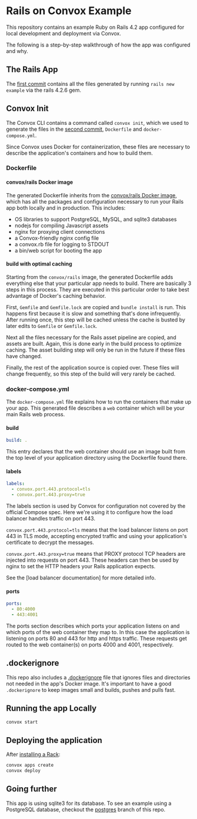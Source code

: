 # Rails on Convox Example

This repository contains an example Ruby on Rails 4.2 app configured for local development and deployment via Convox.

The following is a step-by-step walkthrough of how the app was configured and why.

## The Rails App

The [first commit](https://github.com/convox-examples/rails/commit/9ea994c33d8828686ed4622a7d40c4001fb19455) contains all the files generated by running `rails new example` via the rails 4.2.6 gem.

## Convox Init

The Convox CLI contains a command called `convox init`, which we used to generate the files in the [second commit](https://github.com/convox-examples/rails/commit/a19de3739d745e44e33e2e494516f6d014eb7eb5), `Dockerfile` and `docker-compose.yml`.

Since Convox uses Docker for containerization, these files are necessary to describe the application's containers and how to build them. 

### Dockerfile

#### convox/rails Docker image

The generated Dockerfile inherits from the [convox/rails Docker image](https://hub.docker.com/r/convox/rails/), which has all the packages and configuration necessary to run your Rails app both locally and in production. This includes:

* OS libraries to support PostgreSQL, MySQL, and sqlite3 databases
* nodejs for compiling Javascript assets
* nginx for proxying client connections
* a Convox-friendly nginx config file
* a convox.rb file for logging to STDOUT
* a bin/web script for booting the app

#### build with optimal caching

Starting from the `convox/rails` image, the generated Dockerfile adds everything else that your particular app needs to build. There are basically 3 steps in this process. They are executed in this particular order to take best advantage of Docker's caching behavior.

First, `Gemfile` and `Gemfile.lock` are copied and `bundle install` is run. This happens first because it is slow and something that's done infrequently. After running once, this step will be cached unless the cache is busted by later edits to `Gemfile` or `Gemfile.lock`.

Next all the files necessary for the Rails asset pipeline are copied, and assets are built. Again, this is done early in the build process to optimize caching. The asset building step will only be run in the future if these files have changed.

Finally, the rest of the application source is copied over. These files will change frequently, so this step of the build will very rarely be cached.

### docker-compose.yml

The `docker-compose.yml` file explains how to run the containers that make up your app. This generated file describes a `web` container which will be your main Rails web process.

#### build

```yaml
build: .
```

This entry declares that the web container should use an image built from the top level of your application directory using the Dockerfile found there.

#### labels

```yaml
labels:
  - convox.port.443.protocol=tls
  - convox.port.443.proxy=true
```

The labels section is used by Convox for configuration not covered by the official Compose spec. Here we're using it to configure how the load balancer handles traffic on port 443.

`convox.port.443.protocol=tls` means that the load balancer listens on port 443 in TLS mode, accepting encrypted traffic and using your application's certificate to decrypt the messages.

`convox.port.443.proxy=true` means that PROXY protocol TCP headers are injected into requests on port 443. These headers can then be used by nginx to set the HTTP headers your Rails application expects.

See the [load balancer documentation] for more detailed info.

#### ports

```yaml
ports:
  - 80:4000
  - 443:4001
```

The ports section describes which ports your application listens on and which ports of the web container they map to. In this case the application is listening on ports 80 and 443 for http and https traffic. These requests get routed to the web container(s) on ports 4000 and 4001, respectively. 
## .dockerignore

This repo also includes a [.dockerignore](https://github.com/convox-examples/rails/blob/master/.dockerignore) file that ignores files and directories not needed in the app's Docker image. It's important to have a good `.dockerignore` to keep images small and builds, pushes and pulls fast.

## Running the app Locally

```bash
convox start
```

## Deploying the application

After [installing a Rack](https://convox.com/docs/installing-a-rack/):

```bash
convox apps create
convox deploy
```

## Going further

This app is using sqlite3 for its database. To see an example using a PostgreSQL database, checkout the [postgres](https://github.com/convox-examples/rails/tree/postgres) branch of this repo.
